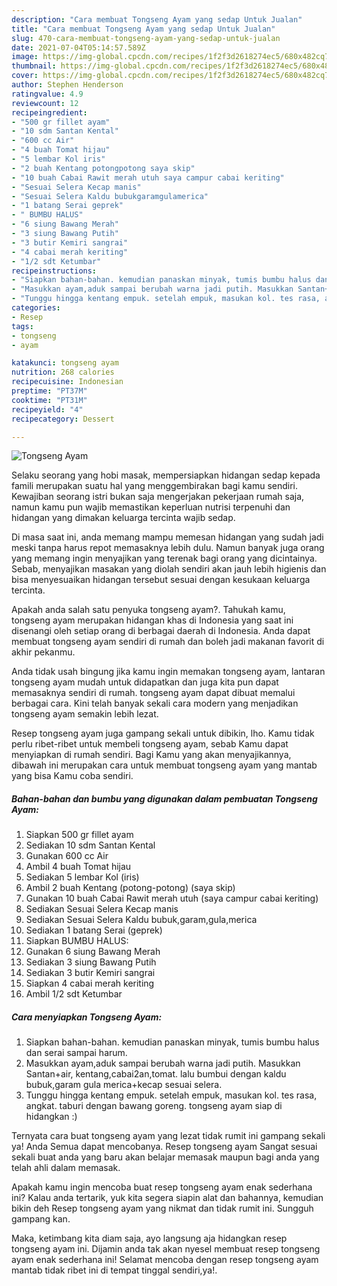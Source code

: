 ```yaml
---
description: "Cara membuat Tongseng Ayam yang sedap Untuk Jualan"
title: "Cara membuat Tongseng Ayam yang sedap Untuk Jualan"
slug: 470-cara-membuat-tongseng-ayam-yang-sedap-untuk-jualan
date: 2021-07-04T05:14:57.589Z
image: https://img-global.cpcdn.com/recipes/1f2f3d2618274ec5/680x482cq70/tongseng-ayam-foto-resep-utama.jpg
thumbnail: https://img-global.cpcdn.com/recipes/1f2f3d2618274ec5/680x482cq70/tongseng-ayam-foto-resep-utama.jpg
cover: https://img-global.cpcdn.com/recipes/1f2f3d2618274ec5/680x482cq70/tongseng-ayam-foto-resep-utama.jpg
author: Stephen Henderson
ratingvalue: 4.9
reviewcount: 12
recipeingredient:
- "500 gr fillet ayam"
- "10 sdm Santan Kental"
- "600 cc Air"
- "4 buah Tomat hijau"
- "5 lembar Kol iris"
- "2 buah Kentang potongpotong saya skip"
- "10 buah Cabai Rawit merah utuh saya campur cabai keriting"
- "Sesuai Selera Kecap manis"
- "Sesuai Selera Kaldu bubukgaramgulamerica"
- "1 batang Serai geprek"
- " BUMBU HALUS"
- "6 siung Bawang Merah"
- "3 siung Bawang Putih"
- "3 butir Kemiri sangrai"
- "4 cabai merah keriting"
- "1/2 sdt Ketumbar"
recipeinstructions:
- "Siapkan bahan-bahan. kemudian panaskan minyak, tumis bumbu halus dan serai sampai harum."
- "Masukkan ayam,aduk sampai berubah warna jadi putih. Masukkan Santan+air, kentang,cabai2an,tomat. lalu bumbui dengan kaldu bubuk,garam gula merica+kecap sesuai selera."
- "Tunggu hingga kentang empuk. setelah empuk, masukan kol. tes rasa, angkat. taburi dengan bawang goreng. tongseng ayam siap di hidangkan :)"
categories:
- Resep
tags:
- tongseng
- ayam

katakunci: tongseng ayam 
nutrition: 268 calories
recipecuisine: Indonesian
preptime: "PT37M"
cooktime: "PT31M"
recipeyield: "4"
recipecategory: Dessert

---
```



![Tongseng Ayam](https://img-global.cpcdn.com/recipes/1f2f3d2618274ec5/680x482cq70/tongseng-ayam-foto-resep-utama.jpg)

Selaku seorang yang hobi masak, mempersiapkan hidangan sedap kepada famili merupakan suatu hal yang menggembirakan bagi kamu sendiri. Kewajiban seorang istri bukan saja mengerjakan pekerjaan rumah saja, namun kamu pun wajib memastikan keperluan nutrisi terpenuhi dan hidangan yang dimakan keluarga tercinta wajib sedap.

Di masa  saat ini, anda memang mampu memesan hidangan yang sudah jadi meski tanpa harus repot memasaknya lebih dulu. Namun banyak juga orang yang memang ingin menyajikan yang terenak bagi orang yang dicintainya. Sebab, menyajikan masakan yang diolah sendiri akan jauh lebih higienis dan bisa menyesuaikan hidangan tersebut sesuai dengan kesukaan keluarga tercinta. 



Apakah anda salah satu penyuka tongseng ayam?. Tahukah kamu, tongseng ayam merupakan hidangan khas di Indonesia yang saat ini disenangi oleh setiap orang di berbagai daerah di Indonesia. Anda dapat membuat tongseng ayam sendiri di rumah dan boleh jadi makanan favorit di akhir pekanmu.

Anda tidak usah bingung jika kamu ingin memakan tongseng ayam, lantaran tongseng ayam mudah untuk didapatkan dan juga kita pun dapat memasaknya sendiri di rumah. tongseng ayam dapat dibuat memalui berbagai cara. Kini telah banyak sekali cara modern yang menjadikan tongseng ayam semakin lebih lezat.

Resep tongseng ayam juga gampang sekali untuk dibikin, lho. Kamu tidak perlu ribet-ribet untuk membeli tongseng ayam, sebab Kamu dapat menyiapkan di rumah sendiri. Bagi Kamu yang akan menyajikannya, dibawah ini merupakan cara untuk membuat tongseng ayam yang mantab yang bisa Kamu coba sendiri.

<!--inarticleads1-->

##### Bahan-bahan dan bumbu yang digunakan dalam pembuatan Tongseng Ayam:

1. Siapkan 500 gr fillet ayam
1. Sediakan 10 sdm Santan Kental
1. Gunakan 600 cc Air
1. Ambil 4 buah Tomat hijau
1. Sediakan 5 lembar Kol (iris)
1. Ambil 2 buah Kentang (potong-potong) (saya skip)
1. Gunakan 10 buah Cabai Rawit merah utuh (saya campur cabai keriting)
1. Sediakan Sesuai Selera Kecap manis
1. Sediakan Sesuai Selera Kaldu bubuk,garam,gula,merica
1. Sediakan 1 batang Serai (geprek)
1. Siapkan  BUMBU HALUS:
1. Gunakan 6 siung Bawang Merah
1. Sediakan 3 siung Bawang Putih
1. Sediakan 3 butir Kemiri sangrai
1. Siapkan 4 cabai merah keriting
1. Ambil 1/2 sdt Ketumbar




<!--inarticleads2-->

##### Cara menyiapkan Tongseng Ayam:

1. Siapkan bahan-bahan. kemudian panaskan minyak, tumis bumbu halus dan serai sampai harum.
1. Masukkan ayam,aduk sampai berubah warna jadi putih. Masukkan Santan+air, kentang,cabai2an,tomat. lalu bumbui dengan kaldu bubuk,garam gula merica+kecap sesuai selera.
1. Tunggu hingga kentang empuk. setelah empuk, masukan kol. tes rasa, angkat. taburi dengan bawang goreng. tongseng ayam siap di hidangkan :)




Ternyata cara buat tongseng ayam yang lezat tidak rumit ini gampang sekali ya! Anda Semua dapat mencobanya. Resep tongseng ayam Sangat sesuai sekali buat anda yang baru akan belajar memasak maupun bagi anda yang telah ahli dalam memasak.

Apakah kamu ingin mencoba buat resep tongseng ayam enak sederhana ini? Kalau anda tertarik, yuk kita segera siapin alat dan bahannya, kemudian bikin deh Resep tongseng ayam yang nikmat dan tidak rumit ini. Sungguh gampang kan. 

Maka, ketimbang kita diam saja, ayo langsung aja hidangkan resep tongseng ayam ini. Dijamin anda tak akan nyesel membuat resep tongseng ayam enak sederhana ini! Selamat mencoba dengan resep tongseng ayam mantab tidak ribet ini di tempat tinggal sendiri,ya!.

